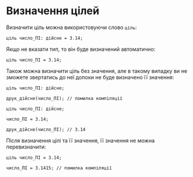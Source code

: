 # Визначення цілей

Визначити ціль можна використовуючи слово `ціль`:

```ціль
ціль число_ПІ: дійсне = 3.14;
```

Якщо не вказати тип, то він буде визначений автоматично:

```ціль
ціль число_ПІ = 3.14;
```

Також можна визначити ціль без значення, але в такому випадку ви не зможете звертатись до неї допоки не буде визначено
її значення:

```ціль
ціль число_ПІ: дійсне;

друк_дійсне(число_ПІ); // помилка компіляції
```

```ціль
ціль число_ПІ: дійсне;

число_ПІ = 3.14;

друк_дійсне(число_ПІ); // 3.14
```

Після визначення цілі та її значення, її значення не можна перевизначити:

```ціль
ціль число_ПІ = 3.14;

число_ПІ = 3.1415; // помилка компіляції
```